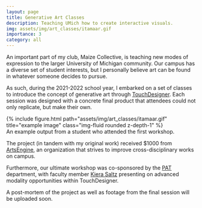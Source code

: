 ```yaml
---
layout: page
title: Generative Art Classes
description: Teaching UMich how to create interactive visuals.
img: assets/img/art_classes/itamaar.gif
importance: 3
category: all
---
```


An important part of my club, Maize Collective, is teaching new modes of expression to the larger University of Michigan community. Our campus has a diverse set of student interests, but I personally believe art can be found in whatever someone decides to pursue.

As such, during the 2021-2022 school year, I embarked on a set of classes to introduce the concept of generative art through [TouchDesigner](https://derivative.ca/). Each session was designed with a concrete final product that attendees could not only replicate, but make their own.

<div class="row justify-content-center">
    <div class="col-8 mt-3 mt-md-0">
        {% include figure.html path="assets/img/art_classes/itamaar.gif" title="example image" class="img-fluid rounded z-depth-1" %}
    </div>
</div>
<div class="caption">
    An example output from a student who attended the first workshop.
</div>

The project (in tandem with my original work) received $1000 from [ArtsEngine](https://artsengine.engin.umich.edu/), an organization that strives to improve cross-disciplinary works on campus. 

Furthermore, our ultimate workshop was co-sponsored by the [PAT](https://smtd.umich.edu/departments/performing-arts-technology/) department, with faculty member [Kiera Saltz](https://kierasaltz.com/) presenting on advanced modality opportunities within TouchDesigner.

A post-mortem of the project as well as footage from the final session will be uploaded soon.
